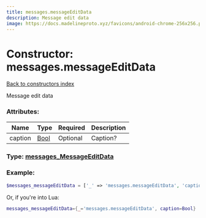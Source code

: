 ```yaml
---
title: messages.messageEditData
description: Message edit data
image: https://docs.madelineproto.xyz/favicons/android-chrome-256x256.png
---
```

# Constructor: messages.messageEditData  
[Back to constructors index](index.md)



Message edit data

### Attributes:

| Name     |    Type       | Required | Description |
|----------|---------------|----------|-------------|
|caption|[Bool](../types/Bool.md) | Optional|Caption?|



### Type: [messages\_MessageEditData](../types/messages_MessageEditData.md)


### Example:

```php
$messages_messageEditData = ['_' => 'messages.messageEditData', 'caption' => Bool];
```  


Or, if you're into Lua:

```lua
messages_messageEditData={_='messages.messageEditData', caption=Bool}

```


